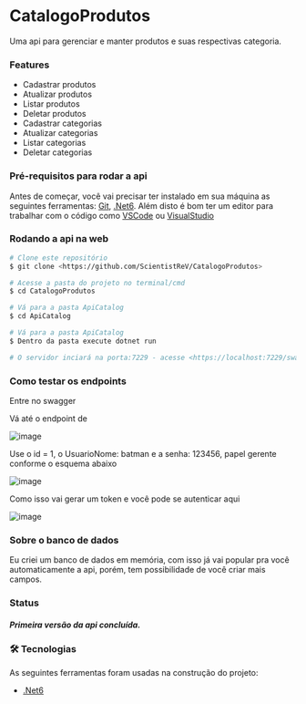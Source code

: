 # CatalogoProdutos

Uma api para gerenciar e manter produtos e suas respectivas categoria.

### Features

- Cadastrar produtos
- Atualizar produtos
- Listar produtos
- Deletar produtos
- Cadastrar categorias
- Atualizar categorias
- Listar categorias
- Deletar categorias

### Pré-requisitos para rodar a api

Antes de começar, você vai precisar ter instalado em sua máquina as seguintes ferramentas:
[Git](https://git-scm.com), [.Net6](https://dotnet.microsoft.com/pt-br/download/dotnet/6.0). 
Além disto é bom ter um editor para trabalhar com o código como [VSCode](https://code.visualstudio.com/) ou [VisualStudio](https://visualstudio.microsoft.com/pt-br/)

### Rodando a api na web

```bash
# Clone este repositório
$ git clone <https://github.com/ScientistReV/CatalogoProdutos>

# Acesse a pasta do projeto no terminal/cmd
$ cd CatalogoProdutos

# Vá para a pasta ApiCatalog
$ cd ApiCatalog

# Vá para a pasta ApiCatalog
$ Dentro da pasta execute dotnet run

# O servidor inciará na porta:7229 - acesse <https://localhost:7229/swagger>
```
### Como testar os endpoints
Entre no swagger

Vá até o endpoint de 

![image](https://github.com/ScientistReV/CatalogoProdutos/assets/56131415/1e72789a-6a3e-4dc7-8f0f-5d5220978ed8)

Use o id = 1, o UsuarioNome: batman e a senha: 123456, papel gerente conforme o esquema abaixo

![image](https://github.com/ScientistReV/CatalogoProdutos/assets/56131415/896bf64d-16d2-4205-ad85-69ee15d52424)

Como isso vai gerar um token e você pode se autenticar aqui

![image](https://github.com/ScientistReV/CatalogoProdutos/assets/56131415/41944a3b-3cb2-4d98-90d0-2cba72e32a41)

### Sobre o banco de dados
Eu criei um banco de dados em memória, com isso já vai popular pra você automaticamente a api, porém, tem possibilidade de você criar mais campos.


### Status

<h5> 
Primeira versão da api concluída.
</h5>

### 🛠 Tecnologias

As seguintes ferramentas foram usadas na construção do projeto:

- [.Net6](https://dotnet.microsoft.com/pt-br/download/dotnet/6.0)


